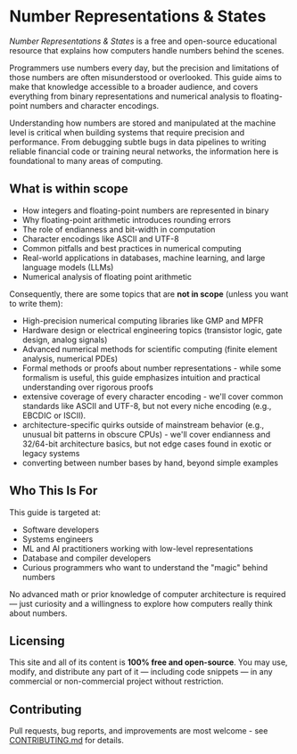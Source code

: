 # Number Representations & States

*Number Representations & States* is a free and open-source educational resource that explains how computers handle numbers behind the scenes.

Programmers use numbers every day, but the precision and limitations of those numbers are often misunderstood or overlooked. This guide aims to make that knowledge accessible to a broader audience, and covers everything from binary representations and numerical analysis to floating-point numbers and character encodings.

Understanding how numbers are stored and manipulated at the machine level is critical when building systems that require precision and performance. From debugging subtle bugs in data pipelines to writing reliable financial code or training neural networks, the information here is foundational to many areas of computing.

## What is within scope

- How integers and floating-point numbers are represented in binary
- Why floating-point arithmetic introduces rounding errors
- The role of endianness and bit-width in computation
- Character encodings like ASCII and UTF-8
- Common pitfalls and best practices in numerical computing
- Real-world applications in databases, machine learning, and large language models (LLMs)
- Numerical analysis of floating point arithmetic 

Consequently, there are some topics that are **not in scope** (unless you want to write them):

- High-precision numerical computing libraries like GMP and MPFR
- Hardware design or electrical engineering topics (transistor logic, gate design, analog signals)
- Advanced numerical methods for scientific computing (finite element analysis, numerical PDEs)
- Formal methods or proofs about number representations - while some formalism is useful, this guide emphasizes intuition and practical understanding over rigorous proofs
- extensive coverage of every character encoding - we'll cover common standards like ASCII and UTF-8, but not every niche encoding (e.g., EBCDIC or ISCII).
- architecture-specific quirks outside of mainstream behavior (e.g., unusual bit patterns in obscure CPUs) - we'll cover endianness and 32/64-bit architecture basics, but not edge cases found in exotic or legacy systems
- converting between number bases by hand, beyond simple examples

## Who This Is For

This guide is targeted at:

- Software developers
- Systems engineers
- ML and AI practitioners working with low-level representations
- Database and compiler developers
- Curious programmers who want to understand the "magic" behind numbers

No advanced math or prior knowledge of computer architecture is required — just curiosity and a willingness to explore how computers really think about numbers. 

## Licensing

This site and all of its content is **100% free and open-source**. You may use, modify, and distribute any part of it — including code snippets — in any commercial or non-commercial project without restriction.

## Contributing

Pull requests, bug reports, and improvements are most welcome - see [CONTRIBUTING.md](CONTRIBUTING.md) for details.